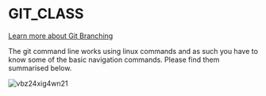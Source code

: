 # GIT_CLASS


[Learn more about Git Branching](https://learngitbranching.js.org/)


The git command line works using linux commands and as such you have to know some of the basic navigation commands.
Please find them summarised below.


![vbz24xig4wn21](https://user-images.githubusercontent.com/70502261/153249849-2403c540-9aa5-4cf7-ab37-982b178ee9df.jpg)
